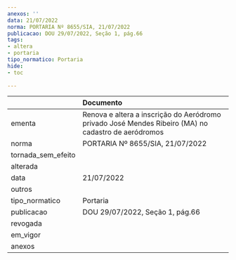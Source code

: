 ```yaml
---
anexos: ''
data: 21/07/2022
norma: PORTARIA Nº 8655/SIA, 21/07/2022
publicacao: DOU 29/07/2022, Seção 1, pág.66
tags:
- altera
- portaria
tipo_normatico: Portaria
hide: 
- toc 
 
---
```


|                    | Documento                                                                                           |
|:-------------------|:----------------------------------------------------------------------------------------------------|
| ementa             | Renova e altera a inscrição do Aeródromo privado José Mendes Ribeiro (MA) no cadastro de aeródromos |
| norma              | PORTARIA Nº 8655/SIA, 21/07/2022                                                                    |
| tornada_sem_efeito |                                                                                                     |
| alterada           |                                                                                                     |
| data               | 21/07/2022                                                                                          |
| outros             |                                                                                                     |
| tipo_normatico     | Portaria                                                                                            |
| publicacao         | DOU 29/07/2022, Seção 1, pág.66                                                                     |
| revogada           |                                                                                                     |
| em_vigor           |                                                                                                     |
| anexos             |                                                                                                     |
